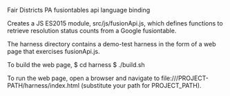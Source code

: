 Fair Districts PA fusiontables api language binding

Creates a JS ES2015 module, src/js/fusionApi.js, which
defines functions to retrieve resolution status counts
from a Google fusiontable.

The harness directory contains a demo-test harness in
the form of a web page that exercises fusionApi.js.

To build the web page,
$ cd harness
$ ./build.sh

To run the web page, open a browser and navigate to
file:///PROJECT-PATH/harness/index.html
(substitute your path for PROJECT_PATH).
